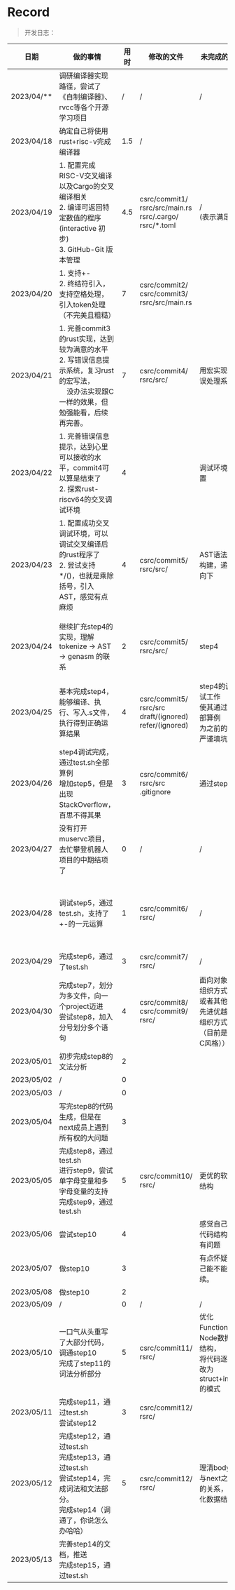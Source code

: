 # Record

> 开发日志：

| 日期       | 做的事情                                                                                                                                                 | 用时 | 修改的文件                                                             | 未完成的事                                                                    | 备注                                                                                                                                                                                                            |
| ---------- | -------------------------------------------------------------------------------------------------------------------------------------------------------- | ---- | ---------------------------------------------------------------------- | ----------------------------------------------------------------------------- | --------------------------------------------------------------------------------------------------------------------------------------------------------------------------------------------------------------- |
| 2023/04/** | 调研编译器实现路径，尝试了《自制编译器》、rvcc等各个开源学习项目                                                                                         | /    | /                                                                      | /                                                                             |                                                                                                                                                                                                                 |
| 2023/04/18 | 确定自己将使用rust+risc-v完成编译器                                                                                                                      | 1.5  | /                                                                      |                                                                               | 新建文件夹                                                                                                                                                                                                      |
| 2023/04/19 | 1. 配置完成RISC-V交叉编译以及Cargo的交叉编译相关<br />2. 编译可返回特定数值的程序(interactive 初步)<br />3. GitHub-Git 版本管理                        | 4.5  | csrc/commit1/<br />rsrc/src/main.rs<br />rsrc/.cargo/<br />rsrc/*.toml | /<br />(表示满足)                                                             | 从04/19开始记录，正式开发                                                                                                                                                                                       |
| 2023/04/20 | 1. 支持+-<br />2. 终结符引入，支持空格处理，引入token处理（不完美且粗糙）                                                                                | 7    | csrc/commit2/<br />csrc/commit3/<br />rsrc/src/main.rs                 |                                                                               | 对rust语法出现重大失误，commit3完成的不好                                                                                                                                                                       |
| 2023/04/21 | 1. 完善commit3的rust实现，达到较为满意的水平<br />2. 写错误信息提示系统，复习rust的宏写法，<br />    没办法实现跟C一样的效果，但勉强能看，后续再完善。 | 7    | csrc/commit4/<br />rsrc/src/                                           | 用宏实现错误处理系统                                                          |                                                                                                                                                                                                                 |
| 2023/04/22 | 1. 完善错误信息提示，达到心里可以接收的水平，commit4可以算是结束了<br />2. 探索rust-riscv64的交叉调试环境                                                | 4    |                                                                        | 调试环境配置                                                                  | 使用了git rebase命令重新整理了我的commit记录<br />现在每次提交都会有一些功能的更新<br />方便做版本管理                                                                                                          |
| 2023/04/23 | 1. 配置成功交叉调试环境，可以调试交叉编译后的rust程序了<br />2. 尝试支持*/()，也就是乘除括号，引入AST，感觉有点麻烦                                      | 4    | csrc/commit5/<br />rsrc/src/                                           | AST语法树构建，递归向下                                                       | 想快速过一遍rust语法，否则效率不高                                                                                                                                                                              |
| 2023/04/24 | 继续扩充step4的实现，理解 tokenize -> AST -> genasm 的联系                                                                                               | 2    | csrc/commit5/<br />rsrc/src/                                           | step4                                                                         | 从step3/commit4 到 step4/commit5 是挺难跨的一步<br />因为要引入一个新模块AST生成<br />以及将原先的代码生成整理为一个新模块<br />决定先去看rcore和ysyx了。                                                       |
| 2023/04/25 | 基本完成step4，能够编译、执行、写入.s文件，执行得到正确运算结果                                                                                          | 4    | csrc/commit5/<br />rsrc/src<br />draft/(ignored)<br />refer/(ignored)  | step4的调试工作<br />使其通过全部算例<br />为之前的不严谨填坑                 | 真的狗，之前只看能不能生成.s文件<br />没有真正执行它<br />今天执行了发现step3的核心函数不能通过某些算例<br />step4是没有改动那个tokenize的...                                                                   |
| 2023/04/26 | step4调试完成，通过test.sh全部算例<br />增加step5，但是出现StackOverflow，百思不得其果                                                                   | 3    | csrc/commit6/<br />rsrc/src<br />.gitignore                            | 通过step5                                                                     | 在equal函数出现栈溢出，暂时没想明白怎么回事                                                                                                                                                                     |
| 2023/04/27 | 没有打开muservc项目，去忙攀登机器人项目的中期结项了                                                                                                      | 0    | /                                                                      | /                                                                             | /                                                                                                                                                                                                               |
| 2023/04/28 | 调试step5，通过test.sh，支持了+-的一元运算                                                                                                               | 1    | csrc/commit6/<br />rsrc/                                               | /                                                                             | 休息一天(4.27)回来发现神清气爽<br />并没有复习rust语法<br />但是解决问题的思路多了很多<br />----------------------------<br />同时使用更多的gitignore来控制无关文件不被推送                                     |
| 2023/04/29 | 完成step6，通过了test.sh                                                                                                                                 | 3    | csrc/commit7/<br />rsrc/                                               | /                                                                             | 没有遇到太大的麻烦                                                                                                                                                                                              |
| 2023/04/30 | 完成step7，划分为多文件，向一个project迈进<br />尝试step8，加入分号划分多个语句                                                                          | 4    | csrc/commit8/<br />csrc/commit9/<br />rsrc/                            | 面向对象的组织方式<br />或者其他更先进优越的组织方式<br />（目前是类C风格）） | 再分成多文件的过程中<br />初步体会了一个项目的组织安排的选择<br />有了一些面向对象的想法<br />留待后续改进                                                                                                      |
| 2023/05/01 | 初步完成step8的文法分析                                                                                                                                  | 2    |                                                                        |                                                                               | 累                                                                                                                                                                                                              |
| 2023/05/02 | /                                                                                                                                                        | 0    |                                                                        |                                                                               | 了                                                                                                                                                                                                              |
| 2023/05/03 | /                                                                                                                                                        | 0    |                                                                        |                                                                               | 开                                                                                                                                                                                                              |
| 2023/05/04 | 写完step8的代码生成，但是在next成员上遇到所有权的大问题                                                                                                  | 3    |                                                                        |                                                                               | 摆                                                                                                                                                                                                              |
| 2023/05/05 | 完成step8，通过test.sh<br />进行step9，尝试单字母变量和多字母变量的支持<br />完成step9，通过test.sh                                                      | 5    | csrc/commit10/<br />rsrc/                                              | 更优的软件结构                                                                | rust的所有权是双刃剑<br />虽然很严谨<br />但是实现起来可能没有C方便                                                                                                                                             |
| 2023/05/06 | 尝试step10                                                                                                                                               | 4    |                                                                        | 感觉自己的代码结构很有问题                                                    |                                                                                                                                                                                                                 |
| 2023/05/07 | 做step10                                                                                                                                                 | 3    |                                                                        | 有点怀疑自己能不能继续。                                                      |                                                                                                                                                                                                                 |
| 2023/05/08 | 做step10                                                                                                                                                 | 2    |                                                                        |                                                                               |                                                                                                                                                                                                                 |
| 2023/05/09 | /                                                                                                                                                        | 0    | /                                                                      | /                                                                             | /                                                                                                                                                                                                               |
| 2023/05/10 | 一口气从头重写了大部分代码，调通step10<br />完成了step11的词法分析部分                                                                                   | 5    | csrc/commit11/<br />rsrc/                                              | 优化Function与Node数据结构，<br />将代码逐步改为struct+impl的模式             | 憋了很久<br />但调整后的代码结构应该比较容易增加功能                                                                                                                                                            |
| 2023/05/11 | 完成step11，通过test.sh<br />尝试step12                                                                                                                  | 3    | csrc/commit12/<br />rsrc/                                              |                                                                               | step11支持return语句，比较简单                                                                                                                                                                                  |
| 2023/05/12 | 完成step12，通过test.sh<br />完成step13，通过test.sh<br />尝试step14，完成词法和文法部分。<br />完成step14（调通了，你说怎么办哈哈）                     | 5    | csrc/commit12/<br />rsrc/                                              | 理清body与next之间的关系，简化数据结构                                        | 支持大括号，感觉自己的数据结构有一点复杂和冗余<br />需要调整。<br />空语句的支持比较简单。这里我放到了stmt层次来解析<br />if语句的支持也比较简单<br />=========================<br />运动提高效率啊，得多运动。 |
| 2023/05/13 | 完善step14的文档，推送<br />完成step15，通过test.sh                                                                                                      |      |                                                                        |                                                                               |                                                                                                                                                                                                                 |
